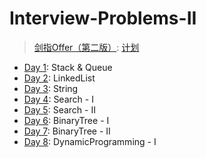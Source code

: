 # Interview-Problems-II

> [剑指Offer（第二版）](https://leetcode.cn/problem-list/xb9nqhhg/):
> [计划](https://leetcode.cn/study-plan/lcof/)

* [Day 1](./day1): Stack & Queue
* [Day 2](./day2): LinkedList
* [Day 3](./day3): String
* [Day 4](./day4): Search - I
* [Day 5](./day5): Search - II
* [Day 6](./day6): BinaryTree - I
* [Day 7](./day7): BinaryTree - II
* [Day 8](./day8): DynamicProgramming - I

